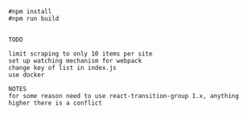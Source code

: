     #npm install
    #npm run build


    TODO

    limit scraping to only 10 items per site
    set up watching mechanism for webpack
    change key of list in index.js
    use docker

    NOTES
    for some reason need to use react-transition-group 1.x, anything higher there is a conflict